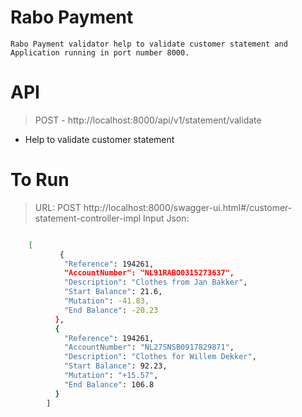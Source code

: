 # Rabo Payment
    Rabo Payment validator help to validate customer statement and Application running in port number 8000.

# API
  > POST -  http://localhost:8000/api/v1/statement/validate
  * Help to validate customer statement

# To Run
 > URL: POST http://localhost:8000/swagger-ui.html#/customer-statement-controller-impl
> Input  Json:
```sh

    [
           {
            "Reference": 194261,
            "AccountNumber": "NL91RABO0315273637",
            "Description": "Clothes from Jan Bakker",
            "Start Balance": 21.6,
            "Mutation": -41.83,
            "End Balance": -20.23
          },
          {
            "Reference": 194261,
            "AccountNumber": "NL27SNSB0917829871",
            "Description": "Clothes for Willem Dekker",
            "Start Balance": 92.23,
            "Mutation": "+15.57",
            "End Balance": 106.8
          }
        ]
```
